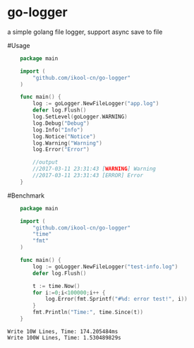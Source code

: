 # go-logger
a simple golang file logger, support async save to file

#Usage
```go
	package main

	import (
		"github.com/ikool-cn/go-logger"
	)

	func main() {
		log := goLogger.NewFileLogger("app.log")
		defer log.Flush()
		log.SetLevel(goLogger.WARNING)
		log.Debug("Debug")
		log.Info("Info")
		log.Notice("Notice")
		log.Warning("Warning")
		log.Error("Error")

		//output
		//2017-03-11 23:31:43 [WARNING] Warning
		//2017-03-11 23:31:43 [ERROR] Error
	}
```

#Benchmark
```go
	package main

	import (
		"github.com/ikool-cn/go-logger"
		"time"
		"fmt"
	)

	func main() {
		log := goLogger.NewFileLogger("test-info.log")
		defer log.Flush()

		t := time.Now()
		for i:=0;i<100000;i++ {
			log.Error(fmt.Sprintf("#%d: error test!", i))
		}
		fmt.Println("Time:", time.Since(t))
	}
```

	Write 10W Lines, Time: 174.205484ms
	Write 100W Lines, Time: 1.530489829s
